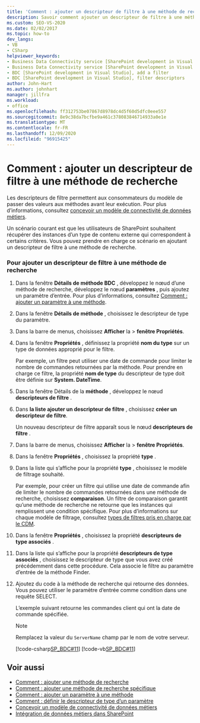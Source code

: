 ```yaml
---
title: 'Comment : ajouter un descripteur de filtre à une méthode de recherche | Microsoft Docs'
description: Savoir comment ajouter un descripteur de filtre à une méthode de recherche à l’aide de la fenêtre Détails de la méthode BDC dans Visual Studio.
ms.custom: SEO-VS-2020
ms.date: 02/02/2017
ms.topic: how-to
dev_langs:
- VB
- CSharp
helpviewer_keywords:
- Business Data Connectivity service [SharePoint development in Visual Studio], filter descriptors
- Business Data Connectivity service [SharePoint development in Visual Studio], add a filter
- BDC [SharePoint development in Visual Studio], add a filter
- BDC [SharePoint development in Visual Studio], filter descriptors
author: John-Hart
ms.author: johnhart
manager: jillfra
ms.workload:
- office
ms.openlocfilehash: ff312753be07867d8978dc4d5f60d5dfc0eee557
ms.sourcegitcommit: 8e9c38da7bcfbe9a461c378083846714933a0e1e
ms.translationtype: MT
ms.contentlocale: fr-FR
ms.lasthandoff: 12/09/2020
ms.locfileid: "96915425"
---
```

# <a name="how-to-add-a-filter-descriptor-to-a-finder-method"></a>Comment : ajouter un descripteur de filtre à une méthode de recherche
  Les descripteurs de filtre permettent aux consommateurs du modèle de passer des valeurs aux méthodes avant leur exécution. Pour plus d’informations, consultez [concevoir un modèle de connectivité de données métiers](../sharepoint/designing-a-business-data-connectivity-model.md).

 Un scénario courant est que les utilisateurs de SharePoint souhaitent récupérer des instances d’un type de contenu externe qui correspondent à certains critères. Vous pouvez prendre en charge ce scénario en ajoutant un descripteur de filtre à une méthode de recherche.

### <a name="to-add-a-filter-descriptor-to-a-finder-method"></a>Pour ajouter un descripteur de filtre à une méthode de recherche

1. Dans la fenêtre **Détails de méthode BDC** , développez le nœud d’une méthode de recherche, développez le nœud **paramètres** , puis ajoutez un paramètre d’entrée. Pour plus d’informations, consultez [Comment : ajouter un paramètre à une méthode](../sharepoint/how-to-add-a-parameter-to-a-method.md).

2. Dans la fenêtre **Détails de méthode** , choisissez le descripteur de type du paramètre.

3. Dans la barre de menus, choisissez **Afficher** la  >  **fenêtre Propriétés**.

4. Dans la fenêtre **Propriétés** , définissez la propriété **nom du type** sur un type de données approprié pour le filtre.

     Par exemple, un filtre peut utiliser une date de commande pour limiter le nombre de commandes retournées par la méthode. Pour prendre en charge ce filtre, la propriété **nom de type** du descripteur de type doit être définie sur **System. DateTime**.

5. Dans la fenêtre Détails de la **méthode** , développez le nœud **descripteurs de filtre** .

6. Dans **la liste ajouter un descripteur de filtre** , choisissez **créer un descripteur de filtre**.

     Un nouveau descripteur de filtre apparaît sous le nœud **descripteurs de filtre** .

7. Dans la barre de menus, choisissez **Afficher** la  >  **fenêtre Propriétés**.

8. Dans la fenêtre **Propriétés** , choisissez la propriété **type** .

9. Dans la liste qui s’affiche pour la propriété **type** , choisissez le modèle de filtrage souhaité.

     Par exemple, pour créer un filtre qui utilise une date de commande afin de limiter le nombre de commandes retournées dans une méthode de recherche, choisissez **comparaison**. Un filtre de comparaison garantit qu’une méthode de recherche ne retourne que les instances qui remplissent une condition spécifique. Pour plus d’informations sur chaque modèle de filtrage, consultez [types de filtres pris en charge par le CDM](/previous-versions/office/developer/sharepoint-2010/ee556392(v=office.14)).

10. Dans la fenêtre **Propriétés** , choisissez la propriété **descripteurs de type associés** .

11. Dans la liste qui s’affiche pour la propriété **descripteurs de type associés** , choisissez le descripteur de type que vous avez créé précédemment dans cette procédure. Cela associe le filtre au paramètre d’entrée de la méthode Finder.

12. Ajoutez du code à la méthode de recherche qui retourne des données. Vous pouvez utiliser le paramètre d’entrée comme condition dans une requête SELECT.

     L’exemple suivant retourne les commandes client qui ont la date de commande spécifiée.

    > [!NOTE]
    > Remplacez la valeur du `ServerName` champ par le nom de votre serveur.

     [!code-csharp[SP_BDC#11](../sharepoint/codesnippet/CSharp/SP_BDC/bdcmodel1/salesorderservice.cs#11)]
     [!code-vb[SP_BDC#11](../sharepoint/codesnippet/VisualBasic/sp_bdc/bdcmodel1/salesorderservice.vb#11)]

## <a name="see-also"></a>Voir aussi
- [Comment : ajouter une méthode de recherche](../sharepoint/how-to-add-a-finder-method.md)
- [Comment : ajouter une méthode de recherche spécifique](../sharepoint/how-to-add-a-specific-finder-method.md)
- [Comment : ajouter un paramètre à une méthode](../sharepoint/how-to-add-a-parameter-to-a-method.md)
- [Comment : définir le descripteur de type d’un paramètre](../sharepoint/how-to-define-the-type-descriptor-of-a-parameter.md)
- [Concevoir un modèle de connectivité de données métiers](../sharepoint/designing-a-business-data-connectivity-model.md)
- [Intégration de données métiers dans SharePoint](../sharepoint/integrating-business-data-into-sharepoint.md)
